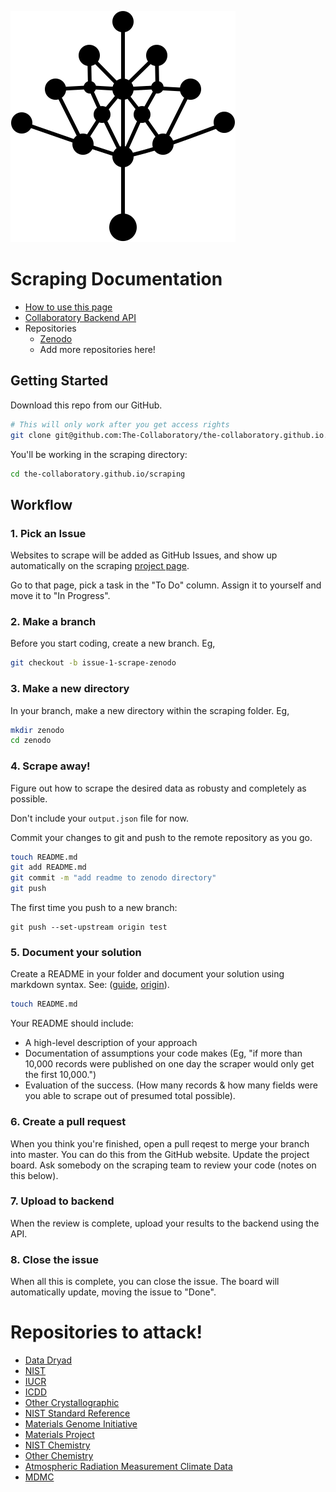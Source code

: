 ![](../semanticsearch/logo.svg)

# Scraping Documentation

- [How to use this page](#using-this-page)
- [Collaboratory Backend API](backend/README.md)
- Repositories
  - [Zenodo](zenodo/README.md)
  - Add more repositories here!

## Getting Started

Download this repo from our GitHub.

```sh
# This will only work after you get access rights
git clone git@github.com:The-Collaboratory/the-collaboratory.github.io.git
```

You'll be working in the scraping directory:

```sh
cd the-collaboratory.github.io/scraping
```

## Workflow

### 1. Pick an Issue

Websites to scrape will be added as GitHub Issues, and show up automatically on the scraping [project page](https://github.com/The-Collaboratory/the-collaboratory.github.io/projects/1).

Go to that page, pick a task in the "To Do" column. Assign it to yourself and move it to "In Progress".

### 2. Make a branch

Before you start coding, create a new branch. Eg,

```sh
git checkout -b issue-1-scrape-zenodo
```

### 3. Make a new directory

In your branch, make a new directory within the scraping folder. Eg,

```sh
mkdir zenodo
cd zenodo
```

### 4. Scrape away!

Figure out how to scrape the desired data as robusty and completely as possible.

Don't include your `output.json` file for now.

Commit your changes to git and push to the remote repository as you go.

```sh
touch README.md
git add README.md
git commit -m "add readme to zenodo directory"
git push
```

The first time you push to a new branch:

    git push --set-upstream origin test

### 5. Document your solution

Create a README in your folder and document your solution using markdown syntax. See: ([guide](https://commonmark.org/help/), [origin](https://daringfireball.net/projects/markdown/)).

```sh
touch README.md
```

Your README should include:

- A high-level description of your approach
- Documentation of assumptions your code makes (Eg, "if more than 10,000 records were published on one day the scraper would only get the first 10,000.")
- Evaluation of the success. (How many records & how many fields were you able to scrape out of presumed total possible).

### 6. Create a pull request

When you think you're finished, open a pull reqest to merge your branch into master. You can do this from the GitHub website. Update the project board. Ask somebody on the scraping team to review your code (notes on this below).

### 7. Upload to backend

When the review is complete, upload your results to the backend using the API.

### 8. Close the issue

When all this is complete, you can close the issue. The board will automatically update, moving the issue to "Done".

# Repositories to attack!

- [Data Dryad](https://datadryad.org/stash)
- [NIST](https://data.nist.gov/sdp/#/)
- [IUCR](https://www.iucr.org/resources/data/databases)
- [ICDD](https://www.icdd.com/)
- [Other Crystallographic](https://en.wikipedia.org/wiki/Crystallographic_database#External_links)
- [NIST Standard Reference](https://www.nist.gov/srd/nist-standard-reference-database-3)
- [Materials Genome Initiative](https://www.mgi.gov/)
- [Materials Project](https://www.materialsproject.org/)
- [NIST Chemistry](https://webbook.nist.gov/chemistry/)
- [Other Chemistry](https://en.wikipedia.org/wiki/List_of_chemical_databases)
- [Atmospheric Radiation Measurement Climate Data](https://adc.arm.gov/armlogin/login.jsp)
- [MDMC](https://www.grantadesign.com/industry/collaborations/consortia/mdmc/)
